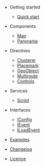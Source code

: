 - Getting started

  - [Quick start](quickstart.md 'Quick start | Angular Yandex Map')

- Components

  - [Map](components/map.md 'Map | Angular Yandex Map')
  - [Panorama](components/panorama.md 'Panorama | Angular Yandex Map')

- Directives

  - [Clusterer](directives/clusterer.md 'Clusterer | Angular Yandex Map')
  - [Placemark](directives/placemark.md 'Placemark | Angular Yandex Map')
  - [GeoObject](directives/geoobject.md 'GeoObject | Angular Yandex Map')
  - [Multiroute](directives/multiroute.md 'Multiroute | Angular Yandex Map')
  - [Controls](directives/controls.md 'Controls | Angular Yandex Map')

- Services

  - [Script](services/script.md 'Script | Angular Yandex Map')

- Interfaces

  - [IConfig](interfaces/config.md 'IConfig | Angular Yandex Map')
  - [IEvent](interfaces/event.md 'IEvent | Angular Yandex Map')
  - [ILoadEvent](interfaces/load-event.md 'ILoadEvent | Angular Yandex Map')

- [Examples](examples.md 'Examples | Angular Yandex Map')
- [Changelog](https://github.com/ddubrava/angular8-yandex-maps/blob/develop/CHANGELOG.md)
- [Licence](https://github.com/ddubrava/angular8-yandex-maps/blob/develop/LICENSE.md)
